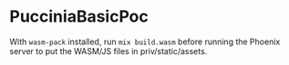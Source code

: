 # PucciniaBasicPoc

With `wasm-pack` installed, run `mix build.wasm` before running the Phoenix server to put the WASM/JS files in priv/static/assets.
